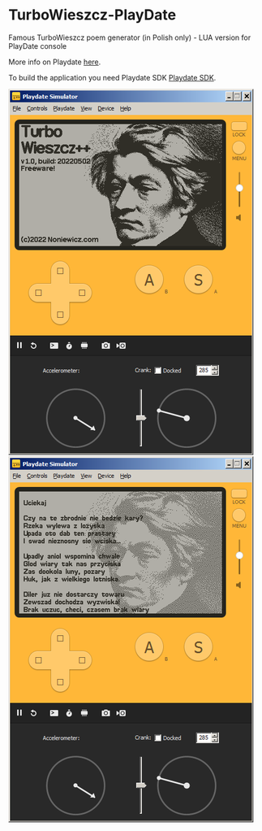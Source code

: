 # TurboWieszcz-PlayDate
Famous TurboWieszcz poem generator (in Polish only) - LUA version for PlayDate console

More info on Playdate [here](https://play.date/).

To build the application you need Playdate SDK [Playdate SDK](https://play.date/dev/).

![example](/res/tw-playdate-1.png?raw=true "Example")
![example](/res/tw-playdate-2.png?raw=true "Example")

